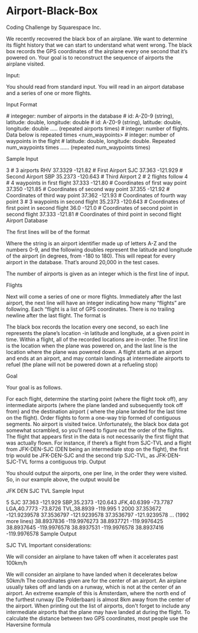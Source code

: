 # Airport-Black-Box
Coding Challenge by Squarespace Inc.

We recently recovered the black box of an airplane. We want to determine its flight history that we can start to understand what went wrong. The black box records the GPS coordinates of the airplane every one second that it’s powered on. Your goal is to reconstruct the sequence of airports the airplane visited.

Input:

You should read from standard input. You will read in an airport database and a series of one or more flights.

Input Format

  <airports>                      # integeger: number of airports in the database
  <id> <latitude> <longitude>	  # id: A-Z0-9 (string), latitude: double, longitude: double
  <id> <latitude> <longitude>	  # id: A-Z0-9 (string), latitude: double, longitude: double
  ….. (repeated airports times)
  <flights>                       # integer: number of flights. Data below is repeated <flight> times
  <num_waypoints>                 # integer: number of waypoints in the flight
  <latitude> <longitude>          # latitude: double, longitude: double. Repeated num_waypoints times
  …… (repeated num_waypoints times)

Sample Input

3					# 3 airports
RHV 37.3329 -121.82			# First Airport
SJC 37.363 -121.929			# Second Airport
SBP 35.2373 -120.643		        # Third Airport
2					# 2 flights follow
4					# 4 waypoints in first flight
37.333 -121.80			        # Coordinates of first way point
37.350 -121.85			        # Coordinates of second way point
37.355 -121.92			        # Coordinates of third way point
37.362 -121.93			        # Coordinates of fourth way point
3					# 3 waypoints in second flight
35.2373 -120.643			# Coordinates of first point in second flight
36.0 -121.0				# Coordinates of second point in second flight
37.333 -121.81			        # Coordinates of third point in second flight
Airport Database

The first lines will be of the format

<string> <double> <double>
Where the string is an airport identifier made up of letters A-Z and the numbers 0-9, and the following doubles represent the latitude and longitude of the airport (in degrees, from -180 to 180). This will repeat for every airport in the database. That’s around 20,000 in the test cases.

The number of airports is given as an integer which is the first line of input.

Flights

Next will come a series of one or more flights. Immediately after the last airport, the next line will have an integer indicating how many “flights” are following. Each “flight is a list of GPS coordinates. There is no trailing newline after the last flight. The format is

<double> <double>
<double> <double>
The black box records the location every one second, so each line represents the plane’s location -in latitude and longitude, at a given point in time. Within a flight, all of the recorded locations are in-order. The first line is the location when the plane was powered on, and the last line is the location where the plane was powered down. A flight starts at an airport and ends at an airport, and may contain landings at intermediate airports to refuel (the plane will not be powered down at a refueling stop)

Goal

Your goal is as follows.

For each flight, determine the starting point (where the flight took off), any intermediate airports (where the plane landed and subsequently took off from) and the destination airport ( where the plane landed for the last time on the flight).
Order flights to form a one-way trip formed of contiguous segments. No airport is visited twice. Unfortunately, the black box data got somewhat scrambled, so you’ll need to figure out the order of the flights. The flight that appears first in the data is not necessarily the first flight that was actually flown. For instance, if there’s a flight from SJC-TVL and a flight from JFK-DEN-SJC (DEN being an intermediate stop on the flight), the first trip would be JFK-DEN-SJC and the second trip SJC-TVL, as JFK-DEN-SJC-TVL forms a contiguous trip.
Output

You should output the airports, one per line, in the order they were visited. So, in our example above, the output would be

JFK
DEN
SJC
TVL
Sample Input

5
SJC 37.363 -121.929
SBP,35.2373 -120.643
JFK,40.6399 -73.7787
LGA,40.7773 -73.8726
TVL,38.8939 -119.995
1
2000
37.353672 -121.9239578
37.3536797 -121.9239578
37.3536797 -121.9239578
... (1992 more lines)
38.8937836 -119.9976273
38.8937721 -119.9976425
38.8937645 -119.9976578
38.8937531 -119.9976578
38.8937416 -119.9976578
Sample Output

SJC
TVL
Important considerations:

We will consider an airplane to have taken off when it accelerates past 100km/h

We will consider an airplane to have landed when it decelerates below 50km/h
The coordinates given are for the center of an airport. An airplane usually takes off and lands on a runway, which is not at the center of an airport. An extreme example of this is Amsterdam, where the north end of the furthest runway (De Polderbaan) is almost 8km away from the center of the airport.
When printing out the list of airports, don't forget to include any intermediate airports that the plane may have landed at during the flight.
To calculate the distance between two GPS coordinates, most people use the Haversine formula
